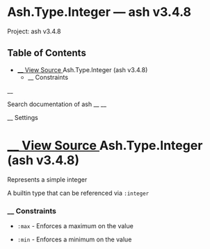 # Ash.Type.Integer — ash v3.4.8

Project: ash v3.4.8

## Table of Contents

- [ __ View Source ](external_link) Ash.Type.Integer (ash v3.4.8)
    - __ Constraints

__

Search documentation of ash __ __

__ Settings

#  [ __ View Source ](external_link) Ash.Type.Integer (ash v3.4.8)

Represents a simple integer

A builtin type that can be referenced via `:integer`

###  __ Constraints

  * `:max` \- Enforces a maximum on the value

  * `:min` \- Enforces a minimum on the value



